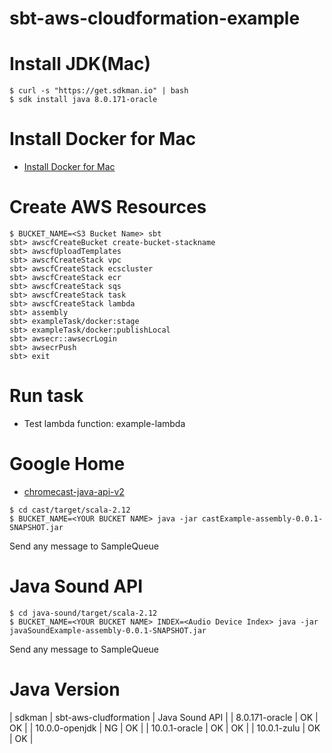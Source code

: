 sbt-aws-cloudformation-example
==============================

# Install JDK(Mac)

```
$ curl -s "https://get.sdkman.io" | bash
$ sdk install java 8.0.171-oracle
```

# Install Docker for Mac

* [Install Docker for Mac](https://docs.docker.com/docker-for-mac/install/)

# Create AWS Resources

```
$ BUCKET_NAME=<S3 Bucket Name> sbt
sbt> awscfCreateBucket create-bucket-stackname
sbt> awscfUploadTemplates
sbt> awscfCreateStack vpc
sbt> awscfCreateStack ecscluster
sbt> awscfCreateStack ecr
sbt> awscfCreateStack sqs
sbt> awscfCreateStack task
sbt> awscfCreateStack lambda
sbt> assembly
sbt> exampleTask/docker:stage
sbt> exampleTask/docker:publishLocal
sbt> awsecr::awsecrLogin
sbt> awsecrPush
sbt> exit
```

# Run task

* Test lambda function: example-lambda

# Google Home

* [chromecast-java-api-v2](https://github.com/vitalidze/chromecast-java-api-v2)

```
$ cd cast/target/scala-2.12
$ BUCKET_NAME=<YOUR BUCKET NAME> java -jar castExample-assembly-0.0.1-SNAPSHOT.jar
```

Send any message to SampleQueue

# Java Sound API

```
$ cd java-sound/target/scala-2.12
$ BUCKET_NAME=<YOUR BUCKET NAME> INDEX=<Audio Device Index> java -jar javaSoundExample-assembly-0.0.1-SNAPSHOT.jar
```

Send any message to SampleQueue

# Java Version

| sdkman         | sbt-aws-cludformation | Java Sound API |
| 8.0.171-oracle | OK | OK |
| 10.0.0-openjdk | NG | OK |
| 10.0.1-oracle  | OK | OK |
| 10.0.1-zulu    | OK | OK |